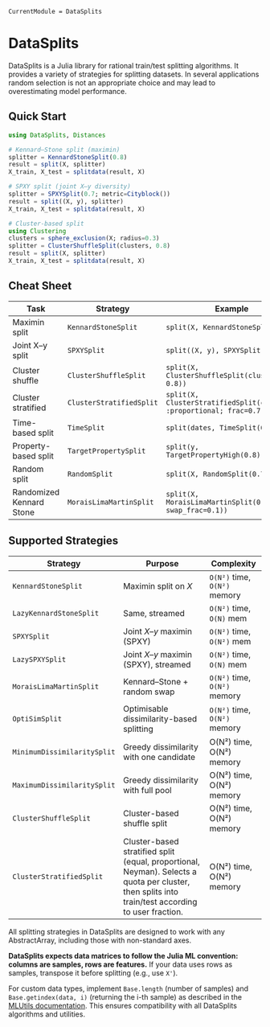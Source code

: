 ```@meta
CurrentModule = DataSplits
```

# DataSplits

DataSplits is a Julia library for rational train/test splitting algorithms. It provides a variety of strategies for splitting datasets. In several applications random selection is not an appropriate choice and may lead to overestimating model performance.

## Quick Start

```julia
using DataSplits, Distances

# Kennard–Stone split (maximin)
splitter = KennardStoneSplit(0.8)
result = split(X, splitter)
X_train, X_test = splitdata(result, X)

# SPXY split (joint X–y diversity)
splitter = SPXYSplit(0.7; metric=Cityblock())
result = split((X, y), splitter)
X_train, X_test = splitdata(result, X)

# Cluster-based split
using Clustering
clusters = sphere_exclusion(X; radius=0.3)
splitter = ClusterShuffleSplit(clusters, 0.8)
result = split(X, splitter)
X_train, X_test = splitdata(result, X)
```

## Cheat Sheet

| Task | Strategy | Example |
|------|----------|---------|
| Maximin split | `KennardStoneSplit` | `split(X, KennardStoneSplit(0.8))` |
| Joint X–y split | `SPXYSplit` | `split((X, y), SPXYSplit(0.7))` |
| Cluster shuffle | `ClusterShuffleSplit` | `split(X, ClusterShuffleSplit(clusters, 0.8))` |
| Cluster stratified | `ClusterStratifiedSplit` | `split(X, ClusterStratifiedSplit(clusters, :proportional; frac=0.7))` |
| Time-based split | `TimeSplit` | `split(dates, TimeSplit(0.7))` |
| Property-based split | `TargetPropertySplit` | `split(y, TargetPropertyHigh(0.8))` |
| Random split | `RandomSplit` | `split(X, RandomSplit(0.7))` |
| Randomized Kennard Stone | `MoraisLimaMartinSplit` | `split(X, MoraisLimaMartinSplit(0.8; swap_frac=0.1))` |

## Supported Strategies

| Strategy | Purpose | Complexity |
|----------|---------|------------|
| `KennardStoneSplit` | Maximin split on *X* | `O(N²)` time, `O(N²)` memory |
| `LazyKennardStoneSplit` | Same, streamed | `O(N²)` time, `O(N)` mem |
| `SPXYSplit` | Joint *X–y* maximin (SPXY) | `O(N²)` time, `O(N²)` mem |
| `LazySPXYSplit` | Joint *X–y* maximin (SPXY), streamed | `O(N²)` time, `O(N)` mem |
| `MoraisLimaMartinSplit` | Kennard–Stone + random swap | `O(N²)` time, `O(N²)` memory |
| `OptiSimSplit`         | Optimisable dissimilarity-based splitting       | `O(N²)` time, `O(N²)` memory |
| `MinimumDissimilaritySplit`|  Greedy dissimilarity with one candidate | O(N²) time, O(N²) memory |
| `MaximumDissimilaritySplit`|  Greedy dissimilarity with full pool | O(N²) time, O(N²) memory |
| `ClusterShuffleSplit`|  Cluster-based shuffle split | O(N²) time, O(N²) memory |
| `ClusterStratifiedSplit`|  Cluster-based stratified split (equal, proportional, Neyman). Selects a quota per cluster, then splits into train/test according to user fraction. | O(N²) time, O(N²) memory |

All splitting strategies in DataSplits are designed to work with any AbstractArray, including those with non-standard axes.

**DataSplits expects data matrices to follow the Julia ML convention: columns are samples, rows are features.** If your data uses rows as samples, transpose it before splitting (e.g., use `X'`).

For custom data types, implement `Base.length` (number of samples) and `Base.getindex(data, i)` (returning the i-th sample) as described in the [MLUtils documentation](https://juliaml.github.io/MLUtils.jl/stable/api/). This ensures compatibility with all DataSplits algorithms and utilities.

